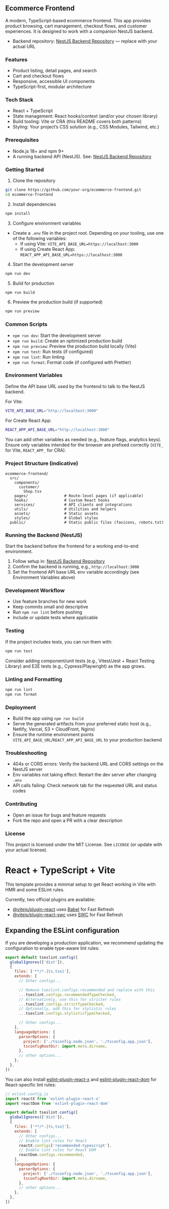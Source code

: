 ## Ecommerce Frontend

A modern, TypeScript-based ecommerce frontend. This app provides product browsing, cart management, checkout flows, and customer experiences. It is designed to work with a companion NestJS backend.

- Backend repository: [NestJS Backend Repository](https://github.com/abdulbasit0-UI/nestjs-ecommerce-backend/) — replace with your actual URL

### Features
- Product listing, detail pages, and search
- Cart and checkout flows
- Responsive, accessible UI components
- TypeScript-first, modular architecture

### Tech Stack
- React + TypeScript
- State management: React hooks/context (and/or your chosen library)
- Build tooling: Vite or CRA (this README covers both patterns)
- Styling: Your project’s CSS solution (e.g., CSS Modules, Tailwind, etc.)

### Prerequisites
- Node.js 18+ and npm 9+
- A running backend API (NestJS). See: [NestJS Backend Repository](https://github.com/abdulbasit0-UI/nestjs-ecommerce-backend/)

### Getting Started
1) Clone the repository
```bash
git clone https://github.com/your-org/ecommerce-frontend.git
cd ecommerce-frontend
```

2) Install dependencies
```bash
npm install
```

3) Configure environment variables
- Create a `.env` file in the project root. Depending on your tooling, use one of the following variables:
  - If using Vite: `VITE_API_BASE_URL=https://localhost:3000`
  - If using Create React App: `REACT_APP_API_BASE_URL=https://localhost:3000`

4) Start the development server
```bash
npm run dev
```

5) Build for production
```bash
npm run build
```

6) Preview the production build (if supported)
```bash
npm run preview
```

### Common Scripts
- `npm run dev`: Start the development server
- `npm run build`: Create an optimized production build
- `npm run preview`: Preview the production build locally (Vite)
- `npm run test`: Run tests (if configured)
- `npm run lint`: Run linting
- `npm run format`: Format code (if configured with Prettier)

### Environment Variables
Define the API base URL used by the frontend to talk to the NestJS backend.

For Vite:
```bash
VITE_API_BASE_URL="http://localhost:3000"
```

For Create React App:
```bash
REACT_APP_API_BASE_URL="http://localhost:3000"
```

You can add other variables as needed (e.g., feature flags, analytics keys). Ensure only variables intended for the browser are prefixed correctly (`VITE_` for Vite, `REACT_APP_` for CRA).

### Project Structure (indicative)
```text
ecommerce-frontend/
  src/
    components/
      customer/
        Shop.tsx
    pages/                # Route-level pages (if applicable)
    hooks/                # Custom React hooks
    services/             # API clients and integrations
    utils/                # Utilities and helpers
    assets/               # Static assets
    styles/               # Global styles
  public/                 # Static public files (favicons, robots.txt)
```

### Running the Backend (NestJS)
Start the backend before the frontend for a working end-to-end environment.

1) Follow setup in: [NestJS Backend Repository](https://github.com/your-org/your-backend-repo)
2) Confirm the backend is running, e.g., `http://localhost:3000`
3) Set the frontend API base URL env variable accordingly (see Environment Variables above)

### Development Workflow
- Use feature branches for new work
- Keep commits small and descriptive
- Run `npm run lint` before pushing
- Include or update tests where applicable

### Testing
If the project includes tests, you can run them with:
```bash
npm run test
```

Consider adding component/unit tests (e.g., Vitest/Jest + React Testing Library) and E2E tests (e.g., Cypress/Playwright) as the app grows.

### Linting and Formatting
```bash
npm run lint
npm run format
```

### Deployment
- Build the app using `npm run build`
- Serve the generated artifacts from your preferred static host (e.g., Netlify, Vercel, S3 + CloudFront, Nginx)
- Ensure the runtime environment points `VITE_API_BASE_URL`/`REACT_APP_API_BASE_URL` to your production backend

### Troubleshooting
- 404s or CORS errors: Verify the backend URL and CORS settings on the NestJS server
- Env variables not taking effect: Restart the dev server after changing `.env`
- API calls failing: Check network tab for the requested URL and status codes

### Contributing
- Open an issue for bugs and feature requests
- Fork the repo and open a PR with a clear description

### License
This project is licensed under the MIT License. See `LICENSE` (or update with your actual license).

# React + TypeScript + Vite

This template provides a minimal setup to get React working in Vite with HMR and some ESLint rules.

Currently, two official plugins are available:

- [@vitejs/plugin-react](https://github.com/vitejs/vite-plugin-react/blob/main/packages/plugin-react) uses [Babel](https://babeljs.io/) for Fast Refresh
- [@vitejs/plugin-react-swc](https://github.com/vitejs/vite-plugin-react/blob/main/packages/plugin-react-swc) uses [SWC](https://swc.rs/) for Fast Refresh

## Expanding the ESLint configuration

If you are developing a production application, we recommend updating the configuration to enable type-aware lint rules:

```js
export default tseslint.config([
  globalIgnores(['dist']),
  {
    files: ['**/*.{ts,tsx}'],
    extends: [
      // Other configs...

      // Remove tseslint.configs.recommended and replace with this
      ...tseslint.configs.recommendedTypeChecked,
      // Alternatively, use this for stricter rules
      ...tseslint.configs.strictTypeChecked,
      // Optionally, add this for stylistic rules
      ...tseslint.configs.stylisticTypeChecked,

      // Other configs...
    ],
    languageOptions: {
      parserOptions: {
        project: ['./tsconfig.node.json', './tsconfig.app.json'],
        tsconfigRootDir: import.meta.dirname,
      },
      // other options...
    },
  },
])
```

You can also install [eslint-plugin-react-x](https://github.com/Rel1cx/eslint-react/tree/main/packages/plugins/eslint-plugin-react-x) and [eslint-plugin-react-dom](https://github.com/Rel1cx/eslint-react/tree/main/packages/plugins/eslint-plugin-react-dom) for React-specific lint rules:

```js
// eslint.config.js
import reactX from 'eslint-plugin-react-x'
import reactDom from 'eslint-plugin-react-dom'

export default tseslint.config([
  globalIgnores(['dist']),
  {
    files: ['**/*.{ts,tsx}'],
    extends: [
      // Other configs...
      // Enable lint rules for React
      reactX.configs['recommended-typescript'],
      // Enable lint rules for React DOM
      reactDom.configs.recommended,
    ],
    languageOptions: {
      parserOptions: {
        project: ['./tsconfig.node.json', './tsconfig.app.json'],
        tsconfigRootDir: import.meta.dirname,
      },
      // other options...
    },
  },
])
```
